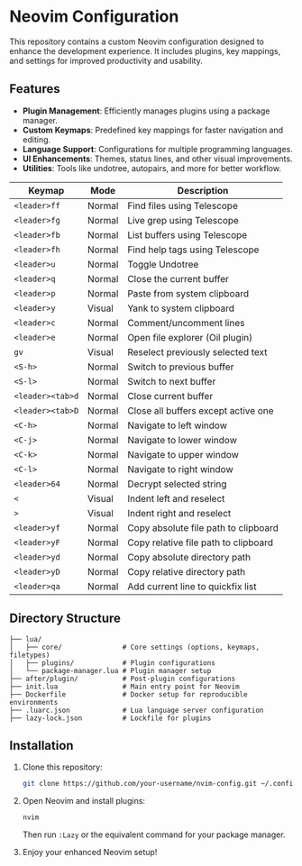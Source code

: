 # Neovim Configuration

This repository contains a custom Neovim configuration designed to enhance the development experience. It includes plugins, key mappings, and settings for improved productivity and usability.

## Features

- **Plugin Management**: Efficiently manages plugins using a package manager.
- **Custom Keymaps**: Predefined key mappings for faster navigation and editing.
- **Language Support**: Configurations for multiple programming languages.
- **UI Enhancements**: Themes, status lines, and other visual improvements.
- **Utilities**: Tools like undotree, autopairs, and more for better workflow.

| Keymap               | Mode   | Description                          |
|----------------------|--------|--------------------------------------|
| `<leader>ff`         | Normal | Find files using Telescope           |
| `<leader>fg`         | Normal | Live grep using Telescope            |
| `<leader>fb`         | Normal | List buffers using Telescope         |
| `<leader>fh`         | Normal | Find help tags using Telescope       |
| `<leader>u`          | Normal | Toggle Undotree                      |
| `<leader>q`          | Normal | Close the current buffer             |
| `<leader>p`          | Normal | Paste from system clipboard          |
| `<leader>y`          | Visual | Yank to system clipboard             |
| `<leader>c`          | Normal | Comment/uncomment lines              |
| `<leader>e`          | Normal | Open file explorer (Oil plugin)      |
| `gv`                 | Visual | Reselect previously selected text    |
| `<S-h>`              | Normal | Switch to previous buffer            |
| `<S-l>`              | Normal | Switch to next buffer                |
| `<leader><tab>d`     | Normal | Close current buffer                 |
| `<leader><tab>D`     | Normal | Close all buffers except active one  |
| `<C-h>`              | Normal | Navigate to left window              |
| `<C-j>`              | Normal | Navigate to lower window             |
| `<C-k>`              | Normal | Navigate to upper window             |
| `<C-l>`              | Normal | Navigate to right window             |
| `<leader>64`         | Normal | Decrypt selected string              |
| `<`                  | Visual | Indent left and reselect             |
| `>`                  | Visual | Indent right and reselect            |
| `<leader>yf`         | Normal | Copy absolute file path to clipboard |
| `<leader>yF`         | Normal | Copy relative file path to clipboard |
| `<leader>yd`         | Normal | Copy absolute directory path         |
| `<leader>yD`         | Normal | Copy relative directory path         |
| `<leader>qa`         | Normal | Add current line to quickfix list    |

## Directory Structure

```plaintext
├── lua/
│   ├── core/               # Core settings (options, keymaps, filetypes)
│   ├── plugins/            # Plugin configurations
│   └── package-manager.lua # Plugin manager setup
├── after/plugin/           # Post-plugin configurations
├── init.lua                # Main entry point for Neovim
├── Dockerfile              # Docker setup for reproducible environments
├── .luarc.json             # Lua language server configuration
├── lazy-lock.json          # Lockfile for plugins
```

## Installation

1. Clone this repository:
   ```bash
   git clone https://github.com/your-username/nvim-config.git ~/.config/nvim
   ```
2. Open Neovim and install plugins:
   ```bash
   nvim
   ```
   Then run `:Lazy` or the equivalent command for your package manager.

3. Enjoy your enhanced Neovim setup!

